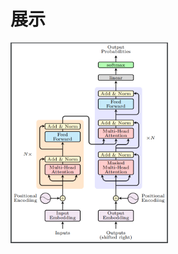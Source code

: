 # 展示

<img src="https://github.com/dssbxx/awesome-tikz/blob/master/transformer.PNG" width="50%" height="50%">